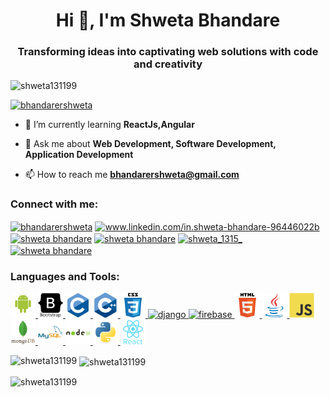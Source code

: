<h1 align="center">Hi 👋, I'm Shweta Bhandare</h1>
<h3 align="center">Transforming ideas into captivating web solutions with code and creativity</h3>

<p align="left"> <img src="https://komarev.com/ghpvc/?username=shweta131199&label=Profile%20views&color=0e75b6&style=flat" alt="shweta131199" /> </p>

<p align="left"> <a href="https://twitter.com/bhandarershweta" target="blank"><img src="https://img.shields.io/twitter/follow/bhandarershweta?logo=twitter&style=for-the-badge" alt="bhandarershweta" /></a> </p>

- 🌱 I’m currently learning **ReactJs,Angular**

- 💬 Ask me about **Web Development, Software Development, Application Development**

- 📫 How to reach me **bhandarershweta@gmail.com**

<h3 align="left">Connect with me:</h3>
<p align="left">
<a href="https://twitter.com/bhandarershweta" target="blank"><img align="center" src="https://raw.githubusercontent.com/rahuldkjain/github-profile-readme-generator/master/src/images/icons/Social/twitter.svg" alt="bhandarershweta" height="30" width="40" /></a>
<a href="https://linkedin.com/in/www.linkedin.com/in.shweta-bhandare-96446022b" target="blank"><img align="center" src="https://raw.githubusercontent.com/rahuldkjain/github-profile-readme-generator/master/src/images/icons/Social/linked-in-alt.svg" alt="www.linkedin.com/in.shweta-bhandare-96446022b" height="30" width="40" /></a>
<a href="https://stackoverflow.com/users/shweta bhandare" target="blank"><img align="center" src="https://raw.githubusercontent.com/rahuldkjain/github-profile-readme-generator/master/src/images/icons/Social/stack-overflow.svg" alt="shweta bhandare" height="30" width="40" /></a>
<a href="https://fb.com/shweta bhandare" target="blank"><img align="center" src="https://raw.githubusercontent.com/rahuldkjain/github-profile-readme-generator/master/src/images/icons/Social/facebook.svg" alt="shweta bhandare" height="30" width="40" /></a>
<a href="https://instagram.com/shweta_1315_" target="blank"><img align="center" src="https://raw.githubusercontent.com/rahuldkjain/github-profile-readme-generator/master/src/images/icons/Social/instagram.svg" alt="shweta_1315_" height="30" width="40" /></a>
<a href="https://www.hackerrank.com/shweta bhandare" target="blank"><img align="center" src="https://raw.githubusercontent.com/rahuldkjain/github-profile-readme-generator/master/src/images/icons/Social/hackerrank.svg" alt="shweta bhandare" height="30" width="40" /></a>
</p>

<h3 align="left">Languages and Tools:</h3>
<p align="left"> <a href="https://developer.android.com" target="_blank" rel="noreferrer"> <img src="https://raw.githubusercontent.com/devicons/devicon/master/icons/android/android-original-wordmark.svg" alt="android" width="40" height="40"/> </a> <a href="https://getbootstrap.com" target="_blank" rel="noreferrer"> <img src="https://raw.githubusercontent.com/devicons/devicon/master/icons/bootstrap/bootstrap-plain-wordmark.svg" alt="bootstrap" width="40" height="40"/> </a> <a href="https://www.cprogramming.com/" target="_blank" rel="noreferrer"> <img src="https://raw.githubusercontent.com/devicons/devicon/master/icons/c/c-original.svg" alt="c" width="40" height="40"/> </a> <a href="https://www.w3schools.com/cpp/" target="_blank" rel="noreferrer"> <img src="https://raw.githubusercontent.com/devicons/devicon/master/icons/cplusplus/cplusplus-original.svg" alt="cplusplus" width="40" height="40"/> </a> <a href="https://www.w3schools.com/css/" target="_blank" rel="noreferrer"> <img src="https://raw.githubusercontent.com/devicons/devicon/master/icons/css3/css3-original-wordmark.svg" alt="css3" width="40" height="40"/> </a> <a href="https://www.djangoproject.com/" target="_blank" rel="noreferrer"> <img src="https://cdn.worldvectorlogo.com/logos/django.svg" alt="django" width="40" height="40"/> </a> <a href="https://firebase.google.com/" target="_blank" rel="noreferrer"> <img src="https://www.vectorlogo.zone/logos/firebase/firebase-icon.svg" alt="firebase" width="40" height="40"/> </a> <a href="https://www.w3.org/html/" target="_blank" rel="noreferrer"> <img src="https://raw.githubusercontent.com/devicons/devicon/master/icons/html5/html5-original-wordmark.svg" alt="html5" width="40" height="40"/> </a> <a href="https://www.java.com" target="_blank" rel="noreferrer"> <img src="https://raw.githubusercontent.com/devicons/devicon/master/icons/java/java-original.svg" alt="java" width="40" height="40"/> </a> <a href="https://developer.mozilla.org/en-US/docs/Web/JavaScript" target="_blank" rel="noreferrer"> <img src="https://raw.githubusercontent.com/devicons/devicon/master/icons/javascript/javascript-original.svg" alt="javascript" width="40" height="40"/> </a> <a href="https://www.mongodb.com/" target="_blank" rel="noreferrer"> <img src="https://raw.githubusercontent.com/devicons/devicon/master/icons/mongodb/mongodb-original-wordmark.svg" alt="mongodb" width="40" height="40"/> </a> <a href="https://www.mysql.com/" target="_blank" rel="noreferrer"> <img src="https://raw.githubusercontent.com/devicons/devicon/master/icons/mysql/mysql-original-wordmark.svg" alt="mysql" width="40" height="40"/> </a> <a href="https://nodejs.org" target="_blank" rel="noreferrer"> <img src="https://raw.githubusercontent.com/devicons/devicon/master/icons/nodejs/nodejs-original-wordmark.svg" alt="nodejs" width="40" height="40"/> </a> <a href="https://www.python.org" target="_blank" rel="noreferrer"> <img src="https://raw.githubusercontent.com/devicons/devicon/master/icons/python/python-original.svg" alt="python" width="40" height="40"/> </a> <a href="https://reactjs.org/" target="_blank" rel="noreferrer"> <img src="https://raw.githubusercontent.com/devicons/devicon/master/icons/react/react-original-wordmark.svg" alt="react" width="40" height="40"/> </a> </p>

<p><img align="left" src="https://github-readme-stats.vercel.app/api/top-langs?username=shweta131199&show_icons=true&locale=en&layout=compact" alt="shweta131199" /></p>

<p>&nbsp;<img align="center" src="https://github-readme-stats.vercel.app/api?username=shweta131199&show_icons=true&locale=en" alt="shweta131199" /></p>

<p><img align="center" src="https://github-readme-streak-stats.herokuapp.com/?user=shweta131199&" alt="shweta131199" /></p>
